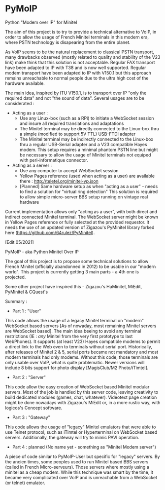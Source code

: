 # PyMoIP
Python "Modem over IP" for Minitel

The aim of this project is to try to provide a technical alternative to VoIP, in order to allow the usage of French Minitel terminals in this modern era, where PSTN technology is disapearing from the entire planet.

As VoIP seems to be the natural replacement to classical PSTN transport, many drawbacks observed (mostly related to quality and stability of the V23 link) make think that this solution is not acceptable. Regular FAX transport have been adapted to IP with T38 and is now well supported. Regular modem transport have been adapted to IP with V150.1 but this approach remains unreachable to normal people due to the ultra high cost of the hardware available.

The main idea, inspired by ITU V150.1, is to transport over IP "only the required data" and not "the sound of data". Several usages are to be considerated :
- Acting as a user :
  - Use any Linux-box (such as a RPi) to initiate a WebSocket session and insure all required translations and adaptations
  - The Minitel terminal may be directly connected to the Linux-box thru a simple (modified to support 5V TTL) USB-FTDI adapter
  - The Minitel terminal may be indirectly connected to the Linux-box thru a regular USB-Serial adapter and a V23 compatible Hayes modem. This setup requires a minimal phantom PSTN line but might be necessary to allow the usage of Minitel terminals not equiped with peri-informatique connector.
- Acting as a server :
  - Use any computer to accept WebSocket session
  - Yellow Pages reference (used when acting as a user) are available there : http://teletel.org/minitel-yp.json
  - [Planned] Same hardware setup as when "acting as a user" - needs to find a solution for "virtual ring detection"
    This solution is required to allow simple micro-server BBS setup running on vintage real hardware
    
Current implementation allows only "acting as a user", with both direct and indirect connected Minitel terminal. The WebSocket server might be known in Yellow Pages reference or fully selected at the provided requestor. It needs the use of an updated version of Zigazou's PyMinitel library forked here (https://github.com/64rulez/PyMinitel).


[Edit 05/2021]

PyMoIP - aka Python Minitel Over IP

The goal of this project is to propose some technical solutions to allow French Minitel (officially abandonned in 2012) to be usable in our "modern world". This project is currently getting 3 main parts - a 4th one is projected.

Some other project have inspired this - Zigazou's HaMinitel, MiEdit, PyMinitel & CQuest's  

Summary :
- Part 1 : "User"

This code allows the usage of a legacy Minitel terminal on "modern" WebSocket based servers [As of nowaday, most remaining Minitel servers are WebSocket based]. The main idea beeing to avoid any terminal restrictions (IE : *any* Minitel from the very first prototype to last WebPhones). It supports (at least V23) Hayes compatible modems to permit a direct link to the Web even to terminals without serial port. Historically, after releases of Minitel 2 & 5, serial ports became not mandatory and most modern terminals had only modems. Without this code, those terminals are only usable over VoIP, what is quite problematic. Newer versions will include 8 bits support for photo display [MagisClub/M2 Photo/iTimtel].


- Part 2 : "Server"

This code allow the easy creation of WebSocket based Minitel modular servers. Most of the job is handled by this server code, leaving creativity to build dedicated modules (games, chat, whatever). Videotext page creation might be done nowadays with Zigazou's MiEdit or, in a more rustic way, with logicos's Concept software.


- Part 3 : "Gateway"

This code allows the usage of "legacy" Minitel emulators that were able to use Telnet protocol, such as iTimtel or Hyperterminal on WebSocket based servers. Additionally, the gateway will try to mimic PAVI operation.


- Part 4 : planned (No name yet - something as "Minitel Modem server") 

A piece of code similar to PyMoIP-User but specific for "legacy" servers. By the ancien times, some peoples used to run Minitel based BBS servers (called in French Micro-serveurs). Those servers where mostly using a minitel as a cheap modem. While this technique was smart by the time, it became very complicated over VoIP and is unreachable from a WebSocket (or telnet) emulator.
